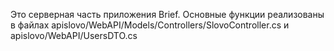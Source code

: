 Это серверная часть приложения Brief.
Основные функции реализованы в файлах apislovo/WebAPI/Models/Controllers/SlovoController.cs и apislovo/WebAPI/UsersDTO.cs
